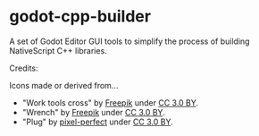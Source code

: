 # godot-cpp-builder
A set of Godot Editor GUI tools to simplify the process of building NativeScript C++ libraries.

Credits:

Icons made or derived from...

- "Work tools cross" by [Freepik](https://www.flaticon.com/authors/freepik) under [CC 3.0 BY](http://creativecommons.org/licenses/by/3.0/).
- "Wrench" by [Freepik](https://www.flaticon.com/authors/freepik) under [CC 3.0 BY](http://creativecommons.org/licenses/by/3.0/).
- "Plug" by [pixel-perfect](https://www.flaticon.com/authors/pixel-perfect) under [CC 3.0 BY](http://creativecommons.org/licenses/by/3.0/).